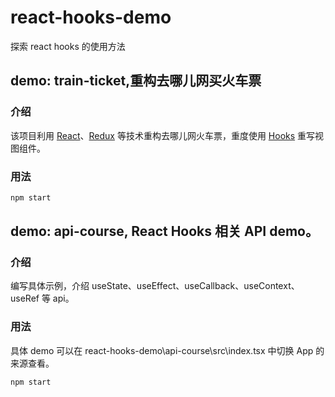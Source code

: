 # react-hooks-demo

探索 react hooks 的使用方法

## demo: train-ticket,重构去哪儿网买火车票

### 介绍

该项目利用 [React](https://reactjs.org)、[Redux](https://redux.js.org/) 等技术重构去哪儿网火车票，重度使用 [Hooks](https://reactjs.org/docs/hooks-intro.html) 重写视图组件。

### 用法

```sh
npm start
```

## demo: api-course, React Hooks 相关 API demo。

### 介绍

编写具体示例，介绍 useState、useEffect、useCallback、useContext、useRef 等 api。

### 用法

具体 demo 可以在 react-hooks-demo\api-course\src\index.tsx 中切换 App 的来源查看。

```sh
npm start
```
